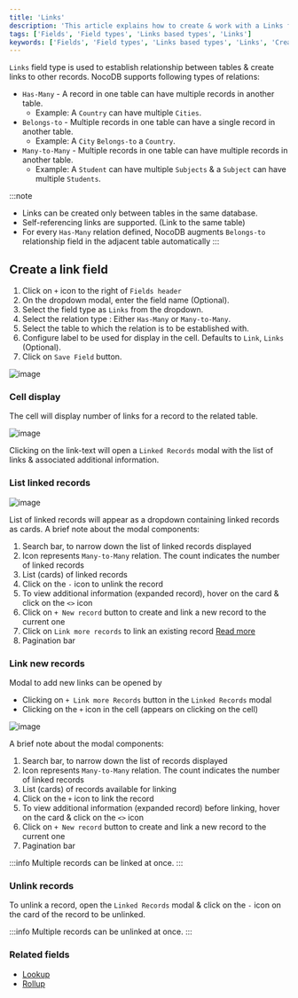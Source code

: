 ```yaml
---
title: 'Links'
description: 'This article explains how to create & work with a Links field.'
tags: ['Fields', 'Field types', 'Links based types', 'Links']
keywords: ['Fields', 'Field types', 'Links based types', 'Links', 'Create links field']
---
```



`Links` field type is used to establish relationship between tables & create links to other records. 
NocoDB supports following types of relations:
- `Has-Many` - A record in one table can have multiple records in another table. 
  - Example: A `Country` can have multiple `Cities`.
- `Belongs-to` - Multiple records in one table can have a single record in another table. 
  - Example: A `City` `Belongs-to` a `Country`.
- `Many-to-Many` - Multiple records in one table can have multiple records in another table. 
  - Example: A `Student` can have multiple `Subjects` & a `Subject` can have multiple `Students`. 

:::note
- Links can be created only between tables in the same database.
- Self-referencing links are supported. (Link to the same table)
- For every `Has-Many` relation defined, NocoDB augments `Belongs-to` relationship field in the adjacent table automatically
:::

## Create a link field
1. Click on `+` icon to the right of `Fields header`
2. On the dropdown modal, enter the field name (Optional).
3. Select the field type as `Links` from the dropdown.
4. Select the relation type : Either `Has-Many` or `Many-to-Many`.
5. Select the table to which the relation is to be established with.
6. Configure label to be used for display in the cell. Defaults to `Link`, `Links` (Optional).
7. Click on `Save Field` button.

![image](/img/v2/fields/types/links.png)

### Cell display
The cell will display number of links for a record to the related table. 

![image](/img/v2/fields/links-cell-display.png)

Clicking on the link-text will open a `Linked Records` modal with the list of links & associated additional information.

### List linked records

![image](/img/v2/fields/linked-record-modal.png)

List of linked records will appear as a dropdown containing linked records as cards. A brief note about the modal components:
1. Search bar, to narrow down the list of linked records displayed
2. Icon represents `Many-to-Many` relation. The count indicates the number of linked records
3. List (cards) of linked records
4. Click on the `-` icon to unlink the record 
5. To view additional information (expanded record), hover on the card & click on the `<>` icon
6. Click on `+ New record` button to create and link a new record to the current one 
7. Click on `Link more records` to link an existing record [Read more](#link-new-records)
8. Pagination bar
 
### Link new records

Modal to add new links can be opened by
- Clicking on `+ Link more Records` button in the `Linked Records` modal
- Clicking on the `+` icon in the cell (appears on clicking on the cell)

![image](/img/v2/fields/add-link-modal.png)

A brief note about the modal components:
1. Search bar, to narrow down the list of records displayed
2. Icon represents `Many-to-Many` relation. The count indicates the number of linked records
3. List (cards) of records available for linking
4. Click on the `+` icon to link the record
5. To view additional information (expanded record) before linking, hover on the card & click on the `<>` icon
6. Click on `+ New record` button to create and link a new record to the current one
7. Pagination bar

:::info
Multiple records can be linked at once.
:::

### Unlink records

To unlink a record, open the `Linked Records` modal & click on the `-` icon on the card of the record to be unlinked.

:::info
Multiple records can be unlinked at once.
:::

### Related fields
- [Lookup](020.lookup.md)
- [Rollup](030.rollup.md)
